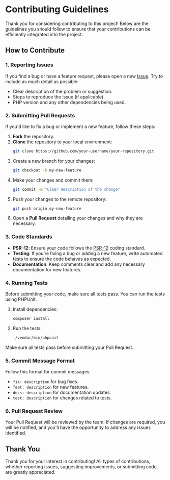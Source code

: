 # Contributing Guidelines

Thank you for considering contributing to this project! Below are the guidelines you should follow to ensure that your contributions can be efficiently integrated into the project.

## How to Contribute

### 1. Reporting Issues

If you find a bug or have a feature request, please open a new [Issue](link-to-issues). Try to include as much detail as possible:

- Clear description of the problem or suggestion.
- Steps to reproduce the issue (if applicable).
- PHP version and any other dependencies being used.

### 2. Submitting Pull Requests

If you'd like to fix a bug or implement a new feature, follow these steps:

1. **Fork** the repository.
2. **Clone** the repository to your local environment:
   ```bash
   git clone https://github.com/your-username/your-repository.git
   ```
3. Create a new branch for your changes:
   ```bash
   git checkout -b my-new-feature
   ```
4. Make your changes and commit them:
   ```bash
   git commit -m "Clear description of the change"
   ```
5. Push your changes to the remote repository:
   ```bash
   git push origin my-new-feature
   ```
6. Open a **Pull Request** detailing your changes and why they are necessary.

### 3. Code Standards

- **PSR-12**: Ensure your code follows the [PSR-12](https://www.php-fig.org/psr/psr-12/) coding standard.
- **Testing**: If you’re fixing a bug or adding a new feature, write automated tests to ensure the code behaves as expected.
- **Documentation**: Keep comments clear and add any necessary documentation for new features.

### 4. Running Tests

Before submitting your code, make sure all tests pass. You can run the tests using PHPUnit.

1. Install dependencies:
   ```bash
   composer install
   ```

2. Run the tests:
   ```bash
   ./vendor/bin/phpunit
   ```

Make sure all tests pass before submitting your Pull Request.

### 5. Commit Message Format

Follow this format for commit messages:

- `fix: description` for bug fixes.
- `feat: description` for new features.
- `docs: description` for documentation updates.
- `test: description` for changes related to tests.

### 6. Pull Request Review

Your Pull Request will be reviewed by the team. If changes are required, you will be notified, and you'll have the opportunity to address any issues identified.

## Thank You

Thank you for your interest in contributing! All types of contributions, whether reporting issues, suggesting improvements, or submitting code, are greatly appreciated.
